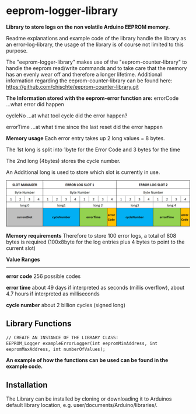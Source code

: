 # eeprom-logger-library 

**Library to store logs on the non volatile Arduino EEPROM memory.**

Readme explanations and example code of the library handle the library as an error-log-library, the usage of the library is of course not limited to this purpose. 

The "eeprom-logger-library" makes use of the "eeprom-counter-library" to handle the eeprom read/write commands and to take care that the memory has an evenly wear off and therefore a longer lifetime.
Additional information regarding the eeprom-counter-library can be found here:
https://github.com/chischte/eeprom-counter-library.git

**The Information stored with the eeprom-error function are:** 
errorCode  ...what error did happen
 
cycleNo    ...at what tool cycle did the error happen? 

errorTime  ...at what time since the last reset did the error happen 
 
**Memory usage** 
Each error entry takes up 2 long values = 8 bytes. 
 
The 1st long is split into 1byte for the Error Code and 3 bytes for the time 

The 2nd long (4bytes) stores the cycle number. 

An Additional long is used to store which slot is currently in use. 

![alt text](documents/GraphicalOverview.jpg)

 
**Memory requirements**
Therefore to store 100 error logs, a total of 808 bytes is required 
(100x8byte for the log entries plus 4 bytes to point to the current slot) 
 
**Value Ranges** 
*************************** 
**error code**   256 possible codes

**error time**   about 49 days if interpreted as seconds (millis overflow), about 4.7 hours if interpreted as milliseconds 

**cycle number**     about 2 billion cycles (signed long) 
 

Library Functions
-----------------

	// CREATE AN INSTANCE OF THE LIBRARY CLASS:
	EEPROM_Logger exampleErrorLogger(int eepromMinAddress, int eepromMaxAddress, int numberOfValues); 

 **An example of how the functions can be used can be found in the example code.**	
  

Installation
------------
The Library can be installed by cloning or downloading it to Arduinos default library location, e.g. user/documents/Arduino/libraries/.
